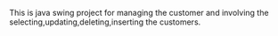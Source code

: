 This is java swing project for managing the customer and involving the selecting,updating,deleting,inserting the customers.
